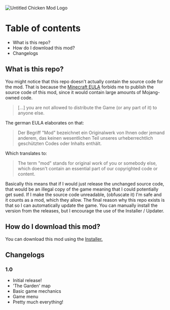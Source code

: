 ![Untitled Chicken Mod Logo](https://i.imgur.com/TZqd76C.png)

# Table of contents

* What is this repo?
* How do I download this mod?
* Changelogs

## What is this repo?

You might notice that this repo doesn't actually contain the source code for the mod. That is because the [Minecraft EULA](https://account.mojang.com/documents/minecraft_eula) forbids me to publish the source code of this mod, since it would contain large amounts of Mojang-owned code.

> [...] you are not allowed to distribute the Game (or any part of it) to anyone else.

The german EULA elaborates on that:

> Der Begriff "Mod" bezeichnet ein Originalwerk von Ihnen oder jemand anderem, das keinen wesentlichen Teil unseres urheberrechtlich geschützten Codes oder Inhalts enthält.

Which translates to:

> The term "mod" stands for original work of you or somebody else, which doesn't contain an essential part of our copyrighted code or content.

Basically this means that if I would just release the unchanged source code, that would be an illegal copy of the game meaning that I could potentially get sued. If I make the source code unreadable, (obfuscate it) I'm safe and it counts as a mod, which they allow. The final reason why this repo exists is that so I can automatically update the game. You can manually install the version from the releases, but I encourage the use of the Installer / Updater.

## How do I download this mod?

You can download this mod using the [Installer.](https://github.com/Delta2Force/UntitledChickenMod-Installer)

## Changelogs

### 1.0

* Initial release!
* 'The Garden' map
* Basic game mechanics
* Game menu
* Pretty much everything!